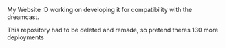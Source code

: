 My Website :D working on developing it for compatibility with the dreamcast.

This repository had to be deleted and remade, so pretend theres 130 more deployments
